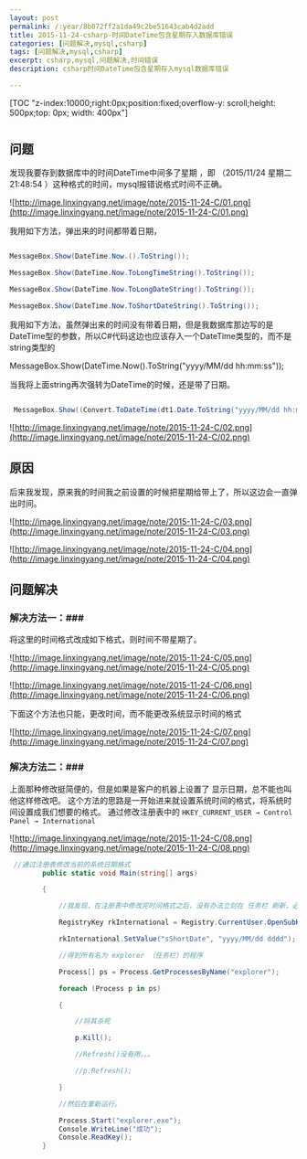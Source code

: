 ```yaml
---
layout: post
permalink: /:year/8b072ff2a1da49c2be51643cab4d2add
title: 2015-11-24-csharp-时间DateTime包含星期存入数据库错误
categories: [问题解决,mysql,csharp]
tags: [问题解决,mysql,csharp]
excerpt: csharp,mysql,问题解决,时间错误
description: csharp时间DateTime包含星期存入mysql数据库错误

---
```


[TOC "z-index:10000;right:0px;position:fixed;overflow-y: scroll;height: 500px;top: 0px; width: 400px"]

# #

## 问题 ##

发现我要存到数据库中的时间DateTime中间多了星期 ，即 （2015/11/24 星期二 21:48:54 ）这种格式的时间，mysql报错说格式时间不正确。

![http://image.linxingyang.net/image/note/2015-11-24-C/01.png](http://image.linxingyang.net/image/note/2015-11-24-C/01.png)

我用如下方法，弹出来的时间都带着日期，

```csharp

MessageBox.Show(DateTime.Now.().ToString());

MessageBox.Show(DateTime.Now.ToLongTimeString().ToString());

MessageBox.Show(DateTime.Now.ToLongDateString().ToString());

MessageBox.Show(DateTime.Now.ToShortDateString().ToString());

```

我用如下方法，虽然弹出来的时间没有带着日期，但是我数据库那边写的是DateTime型的参数，所以C#代码这边也应该存入一个DateTime类型的，而不是string类型的

MessageBox.Show(DateTime.Now().ToString("yyyy/MM/dd hh:mm:ss"));

当我将上面string再次强转为DateTime的时候，还是带了日期。

```csharp

 MessageBox.Show((Convert.ToDateTime(dt1.Date.ToString("yyyy/MM/dd hh:mm:ss")).ToString()));

```

![http://image.linxingyang.net/image/note/2015-11-24-C/02.png](http://image.linxingyang.net/image/note/2015-11-24-C/02.png)

## 原因 ##

后来我发现，原来我的时间我之前设置的时候把星期给带上了，所以这边会一直弹出时间。

![http://image.linxingyang.net/image/note/2015-11-24-C/03.png](http://image.linxingyang.net/image/note/2015-11-24-C/03.png)

![http://image.linxingyang.net/image/note/2015-11-24-C/04.png](http://image.linxingyang.net/image/note/2015-11-24-C/04.png)

## 问题解决 ##

### 解决方法一：###

将这里的时间格式改成如下格式，则时间不带星期了。

![http://image.linxingyang.net/image/note/2015-11-24-C/05.png](http://image.linxingyang.net/image/note/2015-11-24-C/05.png)

![http://image.linxingyang.net/image/note/2015-11-24-C/06.png](http://image.linxingyang.net/image/note/2015-11-24-C/06.png)

下面这个方法也只能，更改时间，而不能更改系统显示时间的格式

![http://image.linxingyang.net/image/note/2015-11-24-C/07.png](http://image.linxingyang.net/image/note/2015-11-24-C/07.png)

### 解决方法二：###

上面那种修改挺简便的，但是如果是客户的机器上设置了 显示日期，总不能也叫他这样修改吧。
这个方法的思路是一开始进来就设置系统时间的格式，将系统时间设置成我们想要的格式。
通过修改注册表中的   `HKEY_CURRENT_USER → Control Panel → International`


![http://image.linxingyang.net/image/note/2015-11-24-C/08.png](http://image.linxingyang.net/image/note/2015-11-24-C/08.png)

```csharp
 //通过注册表修改当前的系统日期格式
        public static void Main(string[] args)

        {

            //我发现，在注册表中修改完时间格式之后，没有办法立刻在 任务栏 刷新，必须杀死任务栏进程，然后重新开启，才行。。。不知道有没有办法刷新那个任务栏。应该平常我们改时间格式的时候是可以马上看到修改后的效果的。。。

            RegistryKey rkInternational = Registry.CurrentUser.OpenSubKey(@"Control Panel\International", true);

            rkInternational.SetValue("sShortDate", "yyyy/MM/dd dddd");

            //得到所有名为 explorer （任务栏）的程序

            Process[] ps = Process.GetProcessesByName("explorer");

            foreach (Process p in ps)

            {

                //将其杀死

                p.Kill();

                //Refresh()没有用。。。

                //p.Refresh();

            }

            //然后在重新运行。

            Process.Start("explorer.exe");
            Console.WriteLine("成功");
            Console.ReadKey();
        }
```



